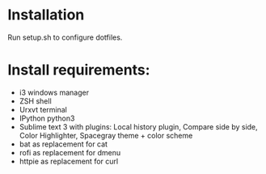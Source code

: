 # Installation
Run setup.sh to configure dotfiles.

# Install requirements:
* i3 windows manager
* ZSH shell
* Urxvt terminal
* IPython python3
* Sublime text 3 with plugins: Local history plugin, Compare side by side, Color Highlighter, Spacegray theme + color scheme
* bat as replacement for cat
* rofi as replacement for dmenu
* httpie as replacement for curl